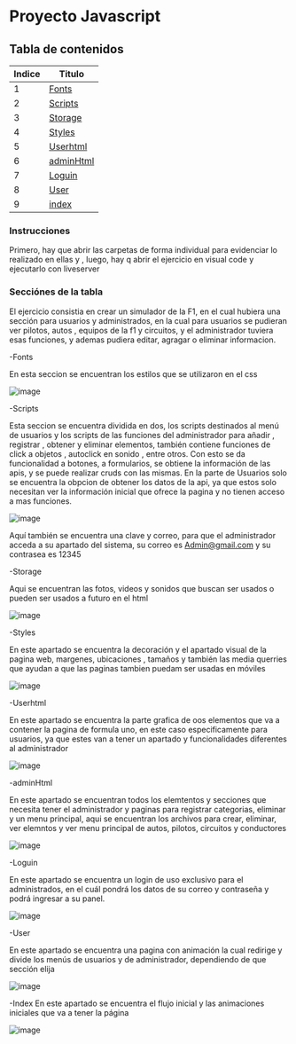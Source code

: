 # Proyecto Javascript

## Tabla de contenidos
| Indice | Titulo  |
|--|--|
| 1 | [Fonts](Fonts) |
| 2 | [Scripts](Scripts) |
| 3 | [Storage](Storage) |
| 4 | [Styles](https://github.com/Juanu12/Proyecto_Javascript_S1_Umana_Juan_Pinilla_Juan/tree/master/Styles) |
| 5 | [Userhtml](https://github.com/Juanu12/Proyecto_Javascript_S1_Umana_Juan_Pinilla_Juan/tree/master/Userhtml) |
| 6 | [adminHtml](https://github.com/Juanu12/Proyecto_Javascript_S1_Umana_Juan_Pinilla_Juan/tree/master/adminHtml) |
| 7 | [Loguin](https://github.com/Juanu12/Proyecto_Javascript_S1_Umana_Juan_Pinilla_Juan/blob/master/Loguin.html) |
| 8 | [User](https://github.com/Juanu12/Proyecto_Javascript_S1_Umana_Juan_Pinilla_Juan/blob/master/User.html)|
| 9 | [index](https://github.com/Juanu12/Proyecto_Javascript_S1_Umana_Juan_Pinilla_Juan/blob/master/index.html)|






### Instrucciones
Primero, hay que abrir las carpetas de forma individual para evidenciar lo realizado en ellas y , luego, hay q abrir el ejercicio en visual code y ejecutarlo con liveserver

### Secciónes de la tabla

El ejercicio consistia en crear un simulador de la F1, en el cual hubiera una sección para usuarios y administrados, en la cual para usuarios se pudieran ver pilotos, autos , equipos de la f1 y circuitos, y el administrador tuviera esas funciones, y ademas pudiera editar, agragar o eliminar informacion.


-Fonts

En esta seccion se encuentran los estilos que se utilizaron en el css

![image](https://github.com/user-attachments/assets/c1ef0325-1632-420c-b10b-94f2bc2de2c0)

-Scripts

Esta seccion se encuentra dividida en dos, los scripts destinados al menú de usuarios y los scripts de las funciones del administrador para añadir , registrar , obtener y eliminar elementos, también contiene funciones de click a objetos , autoclick en sonido , entre otros. Con esto se da funcionalidad a botones, a formularios, se obtiene la información de las apis, y se puede realizar cruds con las mismas. En la parte de Usuarios solo se encuentra la obpcion de obtener los datos de la api, ya que estos solo necesitan ver la información inicial que ofrece la pagina y no tienen acceso a mas funciones.

![image](https://github.com/user-attachments/assets/63381821-658b-423a-a624-216382dd9d28)


Aquí también se encuentra una clave y correo, para que el administrador acceda a su apartado del sistema, su correo es Admin@gmail.com y su contrasea es 12345


-Storage

Aqui se encuentran las fotos, videos y sonidos que buscan ser usados o pueden ser usados a futuro en el html 

![image](https://github.com/user-attachments/assets/224d3c89-ae42-4fbc-959b-8c5403b9d98a)



-Styles

En este apartado se encuentra la decoración y el apartado visual de la pagina web, margenes, ubicaciones , tamaños y también las media querries que ayudan a que las paginas tambien puedam ser usadas en móviles

![image](https://github.com/user-attachments/assets/03966213-4c78-42eb-882d-abd1c1796d76)

-Userhtml

En este apartado se encuentra la parte grafica de oos elementos que va a contener la pagina de formula uno, en este caso especificamente para usuarios, ya que estes van a tener un apartado y funcionalidades diferentes al administrador

![image](https://github.com/user-attachments/assets/8a2b4a32-7777-420e-902c-bce482aac4b2)

-adminHtml


En este apartado se encuentran todos los elemtentos y secciones que necesita tener el administrador y paginas para registrar categorias, eliminar y un menu principal, aqui se encuentran los archivos para crear, eliminar, ver elemntos y ver menu principal de autos, pilotos, circuitos y conductores


![image](https://github.com/user-attachments/assets/1e93c284-a71c-4cc5-b8c3-d7e41fdb69e8)

-Loguin

En este apartado se encuentra un login de uso exclusivo para el administrados, en el cuál pondrá los datos de su correo y contraseña y podrá ingresar a su panel.

![image](https://github.com/user-attachments/assets/73570879-cee1-4a68-8f3d-4d9be4805a26)


-User 

En este apartado se encuentra una pagina con animación la cual redirige y divide los menús de usuarios y de administrador, dependiendo de que sección elija 

![image](https://github.com/user-attachments/assets/0fbbd2d5-200d-42cd-8a62-513c72c57ae7)

-Index
En este apartado se encuentra el flujo inicial y las animaciones iniciales que va a tener la página

![image](https://github.com/user-attachments/assets/cb1aeaf1-4089-4a6c-9623-e3d8cb796f4c)









